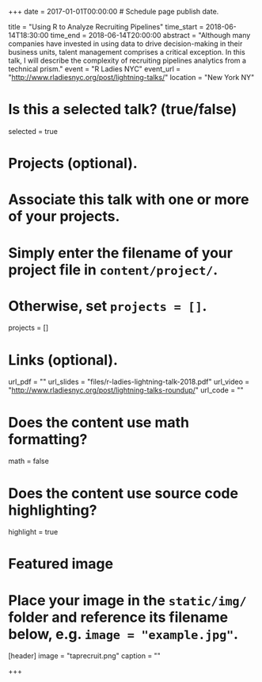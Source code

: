 +++
date = 2017-01-01T00:00:00  # Schedule page publish date.

title = "Using R to Analyze Recruiting Pipelines"
time_start = 2018-06-14T18:30:00
time_end = 2018-06-14T20:00:00
abstract = "Although many companies have invested in using data to drive decision-making in their business units, talent management comprises a critical exception. In this talk, I will describe the complexity of recruiting pipelines analytics from a technical prism."
event = "R Ladies NYC"
event_url = "http://www.rladiesnyc.org/post/lightning-talks/"
location = "New York NY"

# Is this a selected talk? (true/false)
selected = true

# Projects (optional).
#   Associate this talk with one or more of your projects.
#   Simply enter the filename of your project file in `content/project/`.
#   Otherwise, set `projects = []`.
projects = []

# Links (optional).
url_pdf = ""
url_slides = "files/r-ladies-lightning-talk-2018.pdf"
url_video = "http://www.rladiesnyc.org/post/lightning-talks-roundup/"
url_code = ""

# Does the content use math formatting?
math = false

# Does the content use source code highlighting?
highlight = true

# Featured image
# Place your image in the `static/img/` folder and reference its filename below, e.g. `image = "example.jpg"`.
[header]
image = "taprecruit.png"
caption = ""

+++
